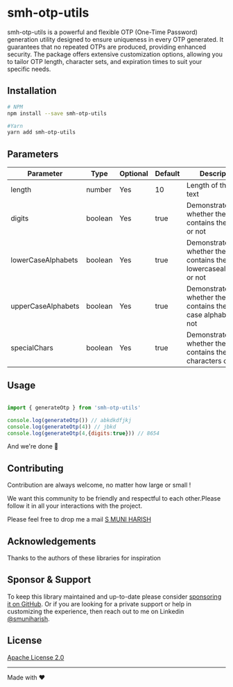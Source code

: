 # smh-otp-utils

smh-otp-utils is a powerful and flexible OTP (One-Time Password) generation utility designed to ensure uniqueness in every OTP generated. It guarantees that no repeated OTPs are produced, providing enhanced security. The package offers extensive customization options, allowing you to tailor OTP length, character sets, and expiration times to suit your specific needs.

## Installation
```sh
# NPM
npm install --save smh-otp-utils

#Yarn
yarn add smh-otp-utils
```

## Parameters


| Parameter                 | Type   | Optional | Default      | Description                                                                            |
| -------------------- | ------ | -------- | ------------ | -------------------------------------------------------------------------------------- |
| length         | number | Yes      | 10           | Length of the otp text       |
| digits         | boolean | Yes      | true          | Demonstrates whether the otp contains the digits or not       |
| lowerCaseAlphabets         | boolean | Yes      | true          | Demonstrates whether the otp contains the lowercasealphabets or not       |
| upperCaseAlphabets         | boolean | Yes      | true          | Demonstrates whether the otp contains the upper case alphabets or not       |
| specialChars         | boolean | Yes      | true          | Demonstrates whether the otp contains the special characters or not       |

## Usage

```js

import { generateOtp } from 'smh-otp-utils'

console.log(generateOtp()) // abkdkdfjkj
console.log(generateOtp(4)) // jbkd
console.log(generateOtp(4,{digits:true})) // 8654
```

And we're done 🎉
## Contributing

Contribution are always welcome, no matter how large or small !

We want this community to be friendly and respectful to each other.Please follow it in all your interactions with the project.

Please feel free to drop me a mail [S MUNI HARISH](mailto:samamuniharish@gmail.com?subject=[GitHub])

## Acknowledgements

Thanks to the authors of these libraries for inspiration

## Sponsor & Support

To keep this library maintained and up-to-date please consider [sponsoring it on GitHub](https://github.com/sponsors/smuniharish). Or if you are looking for a private support or help in customizing the experience, then reach out to me on Linkedin [@smuniharish](https://www.linkedin.com/in/smuniharish).

## License

[Apache License 2.0](./LICENSE)

---

Made with ❤️


